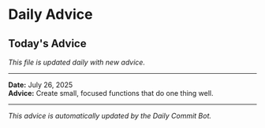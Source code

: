 # Daily Advice

## Today's Advice
*This file is updated daily with new advice.*

---

**Date:** July 26, 2025  
**Advice:** Create small, focused functions that do one thing well.

---

*This advice is automatically updated by the Daily Commit Bot.*
